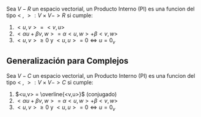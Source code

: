 Sea $V-R$ un espacio vectorial, un Producto Interno (PI) es una funcion del tipo $< \  , \ > : V \times V -> R$ si cumple:
1) $<u,v> = <v,u>$
2) $<\alpha u+ \beta v, w> = \alpha <u,w> +  \beta <v,w>$
3) $<u,v> \geq 0$ y $<u, u> = 0 \iff u = 0_v$ 

## Generalización para Complejos
Sea $V-C$ un espacio vectorial, un Producto Interno (PI) es una funcion del tipo $< \  , \ > : V \times V ->C$ si cumple:
1) $<u,v> = \overline{<v,u>}$ (conjugado)
2) $<\alpha u+ \beta v, w> = \alpha <u,w> +  \beta <v,w>$
3) $<u,v> \geq 0$ y $<u, u> = 0 \iff u = 0_v$ 